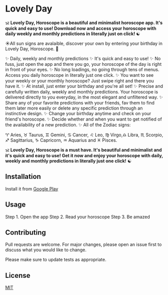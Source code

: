 # Lovely Day

🕉️ <b>Lovely Day, Horoscope is a beautiful and minimalist horoscope app. It's quick and easy to use! Download now and access your horoscope with daily weekly and monthly predictions in literally just on click!  </b>☯️

☀️All sun signs are avalaible, discover your own by entering your birthday in Lovely Day, Horoscope. 🌙

✨ Daily, weekly and monthly predictions
✨ It's quick and easy to use!
✨ No fuss, just open the app and there you go, your horoscope of the day is right in front of your eyes.
✨ No long loadings, no going through tens of menus. Access you daily horoscope in literally just one click.
✨ You want to see your weekly or your monthly horoscope? Just swipe right and there you have it.
✨ At install, just enter your birthday and you're all set! 
✨ Precise and carefully written daily, weekly and monthly predictions. Your horoscope is delivered directly to you everyday, in the most elegant and unfiltered way.
✨ Share any of your favorite predictions with your friends, fav them to find them later more easily or delete any specific prediction through an instinctive design.
✨ Change your birthday anytime and check on your friend's horoscope.
✨ Decide whether and when you want to get notified of the availability of a new prediction.
✨ All of the Zodiac signs:

♈ Aries, ♉ Taurus, ♊ Gemini, ♋ Cancer, ♌ Leo, ♍ Virgo,♎ Libra, ♏ Scorpio, ♐ Sagittarius, ♑ Capricorn, ♒ Aquarius and ♓ Pisces.

🕉️ <b>Lovely Day, Horoscope is a must have. It's beautiful and minimalist and it's quick and easy to use! Get it now and enjoy your horoscope with daily, weekly and monthly predictions in literally just one click!</b> ☯️

## Installation

Install it from [Google Play](https://play.google.com/store/apps/details?id=xyz.skrawlr.lovelyday)

## Usage

Step 1. Open the app
Step 2. Read your horoscope
Step 3. Be amazed

## Contributing
Pull requests are welcome. For major changes, please open an issue first to discuss what you would like to change.

Please make sure to update tests as appropriate.

## License
[MIT](https://choosealicense.com/licenses/mit/)
